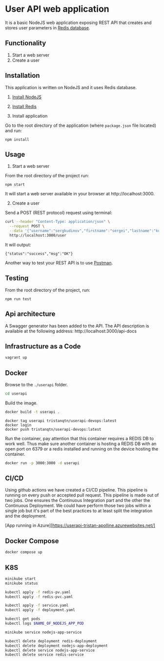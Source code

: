 # User API web application

It is a basic NodeJS web application exposing REST API that creates and stores user parameters in [Redis database](https://redis.io/).

## Functionality

1. Start a web server
2. Create a user

## Installation

This application is written on NodeJS and it uses Redis database.

1. [Install NodeJS](https://nodejs.org/en/download/)

2. [Install Redis](https://redis.io/download)

3. Install application

Go to the root directory of the application (where `package.json` file located) and run:

```
npm install
```

## Usage

1. Start a web server

From the root directory of the project run:

```
npm start
```

It will start a web server available in your browser at http://localhost:3000.

2. Create a user

Send a POST (REST protocol) request using terminal:

```bash
curl --header "Content-Type: application/json" \
  --request POST \
  --data '{"username":"sergkudinov","firstname":"sergei","lastname":"kudinov"}' \
  http://localhost:3000/user
```

It will output:

```
{"status":"success","msg":"OK"}
```

Another way to test your REST API is to use [Postman](https://www.postman.com/).

## Testing

From the root directory of the project, run:

```
npm run test
```

## Api architecture

A Swagger generator has been added to the API. The API description is available at the following address:
http://localhost:3000/api-docs

## Infrastructure as a Code

```bash
vagrant up
```

## Docker

Browse to the `./userapi` folder.

```bash
cd userapi
```

Build the image.

```bash
docker build -t userapi .
```

```
docker tag userapi tristanqtn/userapi-devops:latest
docker login
docker push tristanqtn/userapi-devops:latest
```

Run the container, pay attention that this container requires a REDIS DB to work well. Thus make sure another container is hosting a REDIS DB with an open port on 6379 or a redis installed and running on the device hosting the container.

```bash
docker run -p 3000:3000 -d userapi
```

## CI/CD 

Using github actions we have created a CI/CD pipeline. This pipeline is running on every push or accepted pull request. This pipeline is made out of two jobs. One ensures the Continuous Integration part and the other the Continuous Deployment. We could have perform those two jobs within a single job but it's part of the best practices to at least split the integration and the deployment.

[App running in Azure][https://userapi-tristan-apolline.azurewebsites.net/]

## Docker Compose

```bash
docker compose up
```

## K8S

```bash
minikube start
minikube status
```

```bash
kubectl apply -f redis-pv.yaml
kubectl apply -f redis-pvc.yaml

kubectl apply -f service.yaml
kubectl apply -f deployment.yaml
```

```bash
kubectl get pods
kubectl logs $NAME_OF_NODEJS_APP_POD
```

```bash
minikube service nodejs-app-service
```

```bash
kubectl delete deployment redis-deployment
kubectl delete deployment nodejs-app-deployment
kubectl delete service nodejs-app-service
kubectl delete service redis-service
```
